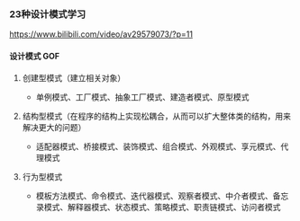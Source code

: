 ### 23种设计模式学习

https://www.bilibili.com/video/av29579073/?p=11

#### 设计模式 GOF

1. 创建型模式（建立相关对象）
	
	- 单例模式、工厂模式、抽象工厂模式、建造者模式、原型模式
	
2. 结构型模式（在程序的结构上实现松耦合，从而可以扩大整体类的结构，用来解决更大的问题）
	
	- 适配器模式、桥接模式、装饰模式、组合模式、外观模式、享元模式、代理模式
	
3. 行为型模式

	- 模板方法模式、命令模式、迭代器模式、观察者模式、中介者模式、备忘录模式、解释器模式、状态模式、策略模式、职责链模式、访问者模式 
